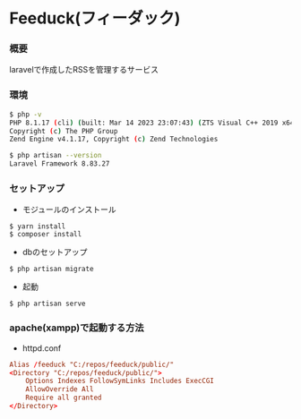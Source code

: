 # Feeduck(フィーダック)

### 概要

laravelで作成したRSSを管理するサービス

### 環境

```bash
$ php -v
PHP 8.1.17 (cli) (built: Mar 14 2023 23:07:43) (ZTS Visual C++ 2019 x64)
Copyright (c) The PHP Group
Zend Engine v4.1.17, Copyright (c) Zend Technologies

$ php artisan --version
Laravel Framework 8.83.27
```

### セットアップ

- モジュールのインストール

```shell
$ yarn install
$ composer install
```

- dbのセットアップ

```shell
$ php artisan migrate
```


- 起動

```shell
$ php artisan serve
```

### apache(xampp)で起動する方法

- httpd.conf

```conf
Alias /feeduck "C:/repos/feeduck/public/"
<Directory "C:/repos/feeduck/public/">
    Options Indexes FollowSymLinks Includes ExecCGI
    AllowOverride All
    Require all granted
</Directory>
```




